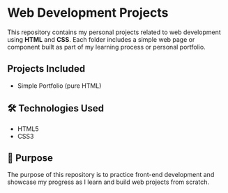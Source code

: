 # Web Development Projects

This repository contains my personal projects related to web development using **HTML** and **CSS**. Each folder includes a simple web page or component built as part of my learning process or personal portfolio.

## Projects Included

- Simple Portfolio (pure HTML)

## 🛠 Technologies Used

- HTML5
- CSS3

## 🎯 Purpose

The purpose of this repository is to practice front-end development and showcase my progress as I learn and build web projects from scratch.
